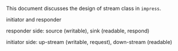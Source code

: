 This document discusses the design of stream class in `impress`.

initiator and responder

responder side: source (writable), sink (readable, respond)

initiator side: up-stream (writable, request), down-stream (readable)

